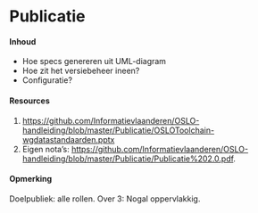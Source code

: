 # Publicatie
#### Inhoud
* Hoe specs genereren uit UML-diagram
* Hoe zit het versiebeheer ineen?
* Configuratie?
#### Resources
1. https://github.com/Informatievlaanderen/OSLO-handleiding/blob/master/Publicatie/OSLOToolchain-wgdatastandaarden.pptx
2. Eigen nota’s: https://github.com/Informatievlaanderen/OSLO-handleiding/blob/master/Publicatie/Publicatie%202.0.pdf.
#### Opmerking
Doelpubliek: alle rollen.
Over 3: Nogal oppervlakkig.
